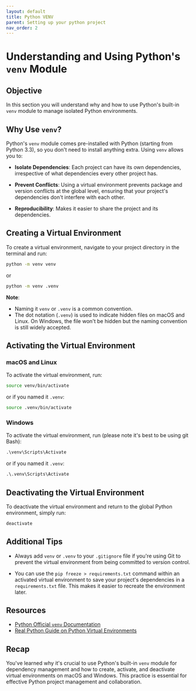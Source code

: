 ```yaml
---
layout: default
title: Python VENV
parent: Setting up your python project
nav_order: 2
---
```


# Understanding and Using Python's `venv` Module

## Objective

In this section you will understand why and how to use Python's built-in `venv` module to manage isolated Python environments.

## Why Use `venv`?

Python's `venv` module comes pre-installed with Python (starting from Python 3.3), so you don't need to install anything extra. Using `venv` allows you to:

- **Isolate Dependencies**: Each project can have its own dependencies, irrespective of what dependencies every other project has.
  
- **Prevent Conflicts**: Using a virtual environment prevents package and version conflicts at the global level, ensuring that your project's dependencies don't interfere with each other.

- **Reproducibility**: Makes it easier to share the project and its dependencies.

## Creating a Virtual Environment

To create a virtual environment, navigate to your project directory in the terminal and run:

```bash
python -m venv venv
```

or

```bash
python -m venv .venv
```

**Note**:

- Naming it `venv` or `.venv` is a common convention.
- The dot notation (`.venv`) is used to indicate hidden files on macOS and Linux. On Windows, the file won't be hidden but the naming convention is still widely accepted.

## Activating the Virtual Environment

### macOS and Linux

To activate the virtual environment, run:

```bash
source venv/bin/activate
```

or if you named it `.venv`:

```bash
source .venv/bin/activate
```

### Windows

To activate the virtual environment, run (please note it's best to be using git Bash):

```cmd
.\venv\Scripts\Activate
```

or if you named it `.venv`:

```cmd
.\.venv\Scripts\Activate
```

## Deactivating the Virtual Environment

To deactivate the virtual environment and return to the global Python environment, simply run:

```bash
deactivate
```

## Additional Tips

- Always add `venv` or `.venv` to your `.gitignore` file if you're using Git to prevent the virtual environment from being committed to version control.

- You can use the `pip freeze > requirements.txt` command within an activated virtual environment to save your project's dependencies in a `requirements.txt` file. This makes it easier to recreate the environment later.

## Resources

- [Python Official `venv` Documentation](https://docs.python.org/3/library/venv.html)
- [Real Python Guide on Python Virtual Environments](https://realpython.com/python-virtual-environments-a-primer/)

## Recap

You've learned why it's crucial to use Python's built-in `venv` module for dependency management and how to create, activate, and deactivate virtual environments on macOS and Windows. This practice is essential for effective Python project management and collaboration.
